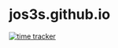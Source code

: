 # jos3s.github.io

[![time tracker](https://wakatime.com/badge/github/jos3s/jos3s.github.io.svg)](https://wakatime.com/badge/github/jos3s/jos3s.github.io)
